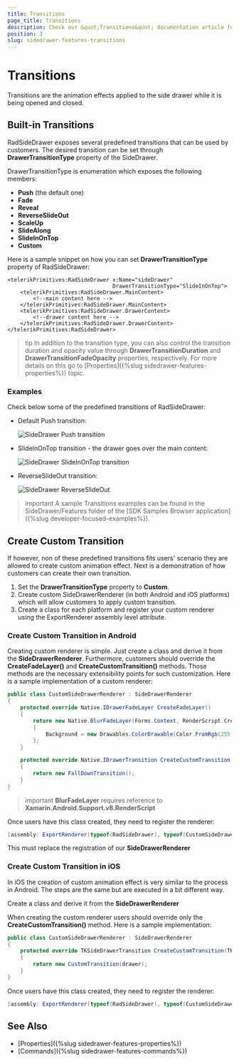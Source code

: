```yaml
---
title: Transitions
page_title: Transitions
description: Check our &quot;Transitions&quot; documentation article for Telerik SideDrawer for Xamarin control.
position: 3
slug: sidedrawer-features-transitions
---
```


# Transitions

Transitions are the animation effects applied to the side drawer while it is being opened and closed.

## Built-in Transitions

RadSideDrawer exposes several predefined transitions that can be used by customers. The desired transition can be set through **DrawerTransitionType** property of the SideDrawer. 

DrawerTransitionType is enumeration which exposes the following members:

* **Push** (the default one)
* **Fade**
* **Reveal**
* **ReverseSlideOut**
* **ScaleUp**
* **SlideAlong**
* **SlideInOnTop**
* **Custom**

Here is a sample snippet on how you can set **DrawerTransitionType** property of RadSideDrawer:

```XAML
<telerikPrimitives:RadSideDrawer x:Name="sideDrawer" 
                                 DrawerTransitionType="SlideInOnTop">
    <telerikPrimitives:RadSideDrawer.MainContent>
        <!--main content here -->
    </telerikPrimitives:RadSideDrawer.MainContent>
    <telerikPrimitives:RadSideDrawer.DrawerContent>
        <!--drawer content here -->
    </telerikPrimitives:RadSideDrawer.DrawerContent>
</telerikPrimitives:RadSideDrawer>
```

>tip In addition to the transition type, you can also control the transition duration and opacity value through **DrawerTransitionDuration** and **DrawerTransitionFadeOpacity** properties, respectively. For more details on this go to [Properties]({%slug sidedrawer-features-properties%}) topic.

### Examples

Check below some of the predefined transitions of RadSideDrawer:

* Default Push transition:

	![SideDrawer Push transition](images/sidedrawer_push.gif)

* SlideInOnTop transition - the drawer goes over the main content:

	![SideDrawer SlideInOnTop transition](images/sidedrawer_slidein.gif)

* ReverseSlideOut transition:

	![SideDrawer ReverseSlideOut](images/sidedrawer_reverseslideout.gif)

>important A sample Transitions examples can be found in the SideDrawer/Features folder of the [SDK Samples Browser application]({%slug developer-focused-examples%}).

## Create Custom Transition

If however, non of these predefined transitions fits users' scenario they are allowed to create custom animation effect. Next is a demonstration of how customers can create their own transition.

1. Set the **DrawerTransitionType** property to **Custom**. 
1. Create custom SideDrawerRenderer (in both Android and iOS platforms) which will allow customers to apply custom transition.
1. Create a class for each platform and register your custom renderer using the ExportRenderer assembly level attribute.

### Create Custom Transition in Android

Creating custom renderer is simple. Just create a class and derive it from the **SideDrawerRenderer**. Furthermore, customers should override the **CreateFadeLayer()** and **CreateCustomTransition()** methods. Those methods are the necessary extensibility points for such customization. Here is a sample implementation of a custom renderer:

```C#
public class CustomSideDrawerRenderer : SideDrawerRenderer
{
    protected override Native.IDrawerFadeLayer CreateFadeLayer()
    {
        return new Native.BlurFadeLayer(Forms.Context, RenderScript.Create(Forms.Context))
        {
            Background = new Drawables.ColorDrawable(Color.FromRgb(255, 200, 255).ToAndroid())
        };
    }

    protected override Native.IDrawerTransition CreateCustomTransition()
    {
        return new FallDownTransition();
    }
}
```

>important **BlurFadeLayer** requires reference to **Xamarin.Android.Support.v8.RenderScript**

Once users have this class created, they need to register the renderer:

```C#
[assembly: ExportRenderer(typeof(RadSideDrawer), typeof(CustomSideDrawerRenderer))]
```

This must replace the registration of our **SideDrawerRenderer**

### Create Custom Transition in iOS

In iOS the creation of custom animation effect is very similar to the process in Android. The steps are the same but are executed in a bit different way.

Create a class and derive it from the **SideDrawerRenderer**

When creating the custom renderer users should override only the **CreateCustomTransition()** method. Here is a sample implementation:

```C#
public class CustomSideDrawerRenderer : SideDrawerRenderer
{
    protected override TKSideDrawerTransition CreateCustomTransition(TKSideDrawer drawer)
    {
        return new CustomTransition(drawer);
    }
}
```

Once users have this class created, they need to register the renderer:

```C#
[assembly: ExportRenderer(typeof(RadSideDrawer), typeof(CustomSideDrawerRenderer))]
```

## See Also

- [Properties]({%slug sidedrawer-features-properties%})
- [Commands]({%slug sidedrawer-features-commands%})